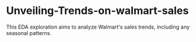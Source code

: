 # Unveiling-Trends-on-walmart-sales
This EDA exploration aims to analyze Walmart's sales trends, including any seasonal patterns.
